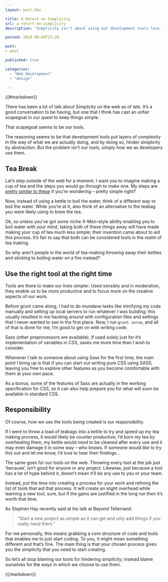 ```yaml
---
layout: post.hbs

title: A Retort on Simplicity
url: a-retort-on-simplicity
description: "Simplicity isn’t about using out development tools less – it’s about using the right tool for the right task."

posted: 2014-08-04T23:20

post:
- post

published: true

categories:
  - "Web Development"
  - "design"

---
```


{{#markdown}}

There has been a lot of talk about Simplicity on the web as of late.  It’s a good conversation to be having, but one that I think has cast an unfair scapegoat in our quest to keep things simple.

That scapegoat seems to be our tools.

The reasoning seems to be that development tools put layers of complexity in the way of what we are actually doing, and by doing so, hinder simplicity by abstraction.  But the problem isn’t our tools, simply how we as developers use them.

## Tea Break

Let’s step outside of the web for a moment.  I want you to imagine making a cup of tea and the steps you would go through to make one.  My steps are [pretty similar to these](http://teamethod.co.uk/) if you’re wondering – pretty simple right?

Now, instead of using a kettle to boil the water, think of a different way to boil the water.  While you’re at it, also think of an alternative to the teabag you were likely using to brew the tea.

Ok, so unless you’ve got some niche X-Men–style ability enabling you to boil water with your mind, taking both of these things away will have made making your cup of tea much less simple; their invention came about to aid this process.  It’s fair to say that both can be considered tools in the realm of tea making.

So why aren’t people in the world of tea–making throwing away their kettles and sticking to boiling water on a fire instead?

##  Use the right tool at the right time

Tools are there to make our lives simpler.  Used sensibly and in moderation, they enable us to be more productive and to focus more on the creative aspects of our work.

Before grunt came along, I had to do mundane tasks like minifying my code manually and setting up local servers to run whatever I was building; this usually resulted in me hacking around with configuration files and settings that I never wanted to see in the first place.  Now, I run `grunt serve`, and all of that is done for me; I’m good to get on with writing code.

Sass (other preprocessors are available), if used solely just for it’s implementation of variables in CSS, saves me more time than I wish to consider.

Whenever I talk to someone about using Sass for the first time, the main point I bring up is that if you can start out writing pure CSS using SASS, leaving you free to explore other features as you become comfortable with them at your own pace.

As a bonus, some of the features of Sass are actually in the working specification for CSS, so it can also help prepare you for what will soon be available in standard CSS.


## Responsibility

Of course, how we use the tools being created is our responsibility.

If I were to throw a load of teabags into a kettle to try and speed up my tea making process, it would likely be counter productive; I’d burn my tea by overheating them, my kettle would need to be cleaned after every use and it may even damage it in some way – who knows.  If someone would like to try this out and let me know, I’d love to hear their findings…

The same goes for our tools on the web.  Throwing every tool at the job just ‘because’, isn’t good for anyone or any project.  Likewise, just because a tool has a lot of hype behind it, doesn’t mean it’ll be any use to you or your team.

Instead, put the time into creating a process for your work and refining the list of tools that aid that process.  It will create an slight overhead while learning a new tool, sure, but if the gains are justified in the long run then it’s worth that time.

As Stephen Hay recently said at his talk at Beyond Tellerrand:

> “Start a new project as simple as it can get and only add things if you really need them.”

For me personally, this means grabbing a core structure of code and tools that enables me to just start coding.  To you, it might mean something different and that’s fine.  The main thing is that your chosen process gives you the simplicity that you need to start creating.

So let’s all stop blaming our tools for hindering simplicity; instead blame ourselves for the ways in which we choose to use them.

{{/markdown}}
